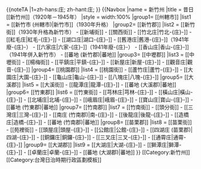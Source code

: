 {{noteTA
|1=zh-hans:庄; zh-hant:庄;
}}
{{Navbox
|name = 新竹州
|title = 昔日[[新竹州]]（1920年－1945年）
|style = width:100%
|group1= [[州轄市]]
|list1 = [[新竹市 (州轄市)|新竹市]]（1930年升格）
|group2= [[新竹郡]]
|list2 = [[新竹街]]（1930年升格為新竹市） - [[新埔街]] - [[關西街]] - [[竹北庄|竹北-{庄}-]] - [[紅毛庄|紅毛-{庄}-]] - [[湖口庄|湖口-{庄}-]] - [[舊港庄|舊港-{庄}-]]（1941年廢-{庄}-） - [[六家庄|六家-{庄}-]]（1941年廢-{庄}-） - [[香山庄|香山-{庄}-]]（1941年併入新竹市） - [[蕃地 (新竹郡)|蕃地]]
|group3= [[中壢郡]]
|list3 = [[中壢街]] - [[楊梅街]] - [[平鎮庄|平鎮-{庄}-]] - [[新屋庄|新屋-{庄}-]] - [[觀音庄|觀音-{庄}-]]
|group4= [[桃園郡]]
|list4 = [[桃園街]] - [[蘆竹庄|蘆竹-{庄}-]] - [[大園庄|大園-{庄}-]] - [[龜山庄|龜山-{庄}-]] - [[八塊庄|八塊-{庄}-]]
|group5= [[大溪郡]]
|list5 = [[大溪街]] - [[龍潭庄|龍潭-{庄}-]] - [[蕃地 (大溪郡)|蕃地]]
|group6= [[竹東郡]]
|list6 = [[竹東街]] - [[芎林庄|芎林-{庄}-]] - [[橫山庄|橫山-{庄}-]] - [[北埔庄|北埔-{庄}-]] - [[峨眉庄|峨眉-{庄}-]] - [[寶山庄|寶山-{庄}-]] - [[蕃地 (竹東郡)|蕃地]]
|group7= [[竹南郡]]
|list7 = [[竹南街]] - [[頭分街]] - [[三灣庄|三灣-{庄}-]] - [[南庄 (竹南郡)|南-{庄}-]] - [[後龍庄|後龍-{庄}-]] - [[造橋庄|造橋-{庄}-]] - [[蕃地 (竹南郡)|蕃地]]
|group8= [[苗栗郡]]
|list8 = [[苗栗街]] - [[苑裡街]] - [[頭屋庄|頭屋-{庄}-]] - [[公館庄|公館-{庄}-]] - [[四湖庄 (苗栗郡)|四湖-{庄}-]] - [[銅鑼庄|銅鑼-{庄}-]] - [[三叉庄|三叉-{庄}-]] - [[通霄庄|通霄-{庄}-]]
|group9= [[大湖郡]]
|list9 = [[大湖庄|大湖-{庄}-]] - [[獅潭庄|獅潭-{庄}-]] - [[卓蘭庄|卓蘭-{庄}-]] - [[蕃地 (大湖郡)|蕃地]]
}}
<noinclude>
[[Category:新竹州]]
[[Category:台灣日治時期行政區劃模板]]
</noinclude>